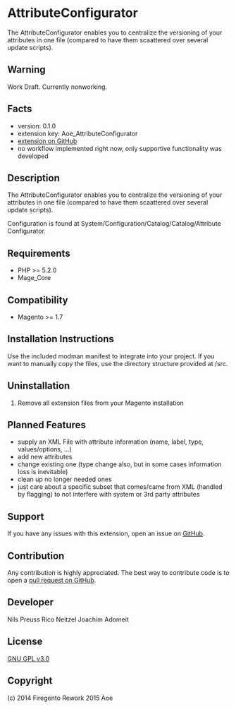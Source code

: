 AttributeConfigurator
=====================
The AttributeConfigurator enables you to centralize the versioning of your attributes in one file (compared to have
them scaattered over several update scripts).

Warning
-------
Work Draft. Currently nonworking.

Facts
-----
- version: 0.1.0
- extension key: Aoe_AttributeConfigurator
- [extension on GitHub](https://github.com/AOEpeople/AttributeConfigurator)
- no workflow implemented right now, only supportive functionality was developed

Description
-----------
The AttributeConfigurator enables you to centralize the versioning of your attributes in one file (compared to have
them scaattered over several update scripts).

Configuration is found at System/Configuration/Catalog/Catalog/Attribute Configurator.

Requirements
------------
- PHP >= 5.2.0
- Mage_Core

Compatibility
-------------
- Magento >= 1.7

Installation Instructions
-------------------------
Use the included modman manifest to integrate into your project. If you want to manually copy the files, use the directory structure provided at /src.

Uninstallation
--------------
1. Remove all extension files from your Magento installation

Planned Features
----------------
- supply an XML File with attribute information (name, label, type, values/options, ...)
- add new attributes
- change existing one (type change also, but in some cases information loss is inevitable)
- clean up no longer needed ones
- just care about a specific subset that comes/came from XML (handled by flagging) to not interfere with system or 3rd party attributes

Support
-------
If you have any issues with this extension, open an issue on [GitHub](https://github.com/AOEpeople/AttributeConfigurator/issues).

Contribution
------------
Any contribution is highly appreciated. The best way to contribute code is to open a [pull request on GitHub](https://help.github.com/articles/using-pull-requests).

Developer
---------
Nils Preuss
Rico Neitzel
Joachim Adomeit

License
-------
[GNU GPL v3.0](http://www.gnu.org/licenses/gpl-3.0.txt)

Copyright
---------
(c) 2014 Firegento
Rework 2015 Aoe

